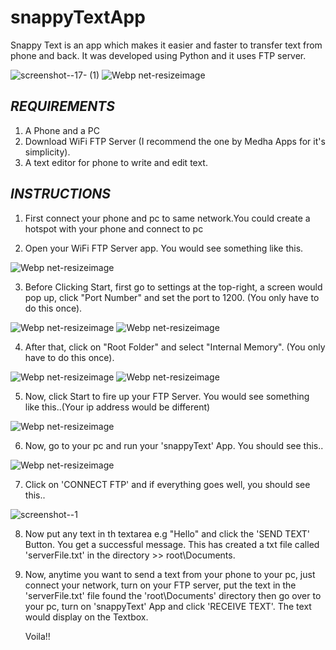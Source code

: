 # snappyTextApp
Snappy Text is an app which makes it easier and faster to transfer text from phone and back. It was developed using Python and it uses FTP server.

![screenshot--17- (1)](https://user-images.githubusercontent.com/59411943/131224523-a9ea8c79-cc80-42b3-a246-504d97f9aba3.jpg) ![Webp net-resizeimage](https://user-images.githubusercontent.com/59411943/131224585-917459f1-2a0c-4b67-8f65-3a10db95efa5.jpg)


***REQUIREMENTS***
----------------------------------------------------------

1. A Phone and a PC
2. Download WiFi FTP Server (I recommend the one by Medha Apps for it's simplicity).
3. A text editor for phone to write and edit text.



***INSTRUCTIONS***
----------------------------------------------------------

1. First connect your phone and pc to same network.You could create a hotspot with your phone and connect to pc

2. Open your WiFi FTP Server app. You would see something like this.

![Webp net-resizeimage](https://user-images.githubusercontent.com/59411943/131224951-d4bc7bbe-b580-4200-9271-34e1c0398a53.jpg)

3. Before Clicking Start, first go to settings at the top-right, a screen would pop up, click "Port Number" and set the port to 1200.
   (You only have to do this once).

![Webp net-resizeimage](https://user-images.githubusercontent.com/59411943/131225142-80709376-7094-4ad7-aa95-ba58517f457e.jpg)        ![Webp net-resizeimage](https://user-images.githubusercontent.com/59411943/131225256-9a390b61-42af-4833-b8ed-44f5de1771e4.jpg)

4. After that, click on "Root Folder" and select "Internal Memory". (You only have to do this once).

![Webp net-resizeimage](https://user-images.githubusercontent.com/59411943/131225220-3b5f5a88-e388-4dba-b0ec-217469e688c4.jpg)         ![Webp net-resizeimage](https://user-images.githubusercontent.com/59411943/131225292-4e7216bd-465f-464f-ba6f-6a5f59f8aec7.jpg)

5. Now, click Start to fire up your FTP Server. You would see something like this..(Your ip address would be different)

![Webp net-resizeimage](https://user-images.githubusercontent.com/59411943/131225000-9e80b06d-2b31-4db2-928c-d06239b982d3.jpg)

6. Now, go to your pc and run your 'snappyText' App. You should see this..

![Webp net-resizeimage](https://user-images.githubusercontent.com/59411943/131225384-efbc6026-7a70-42c7-b11a-fbffc1cfcf81.jpg)

7. Click on 'CONNECT FTP' and if everything goes well, you should see this..

![screenshot--1](https://user-images.githubusercontent.com/59411943/131225402-095507c5-7a6f-4417-81e7-a099e54642b7.jpg)


8. Now put any text in th textarea e.g "Hello" and click the 'SEND TEXT' Button. You get a successful message. This has created a txt
   file called 'serverFile.txt' in the directory >> root\\Documents.


9. Now, anytime you want to send a text from your phone to your pc, just connect your network, turn on your FTP server, put the
   text in the 'serverFile.txt' file found the 'root\\Documents' directory then go over to your pc, turn on 'snappyText' App 
   and click 'RECEIVE TEXT'. The text would display on the Textbox.
   
   
  
   Voila!!
   
   


